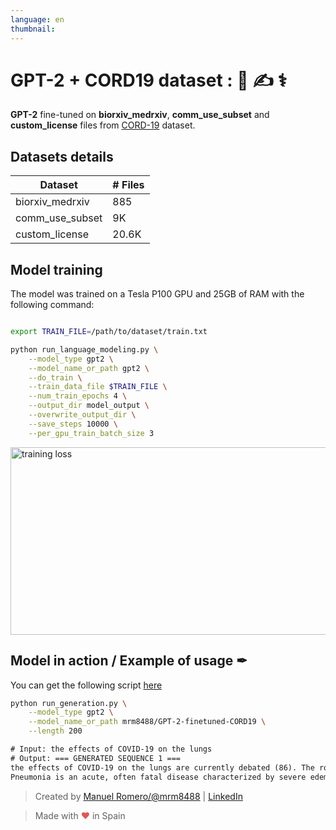 ```yaml
---
language: en
thumbnail:
---
```


# GPT-2 + CORD19 dataset : 🦠 ✍ ⚕

**GPT-2** fine-tuned on **biorxiv_medrxiv**, **comm_use_subset** and **custom_license** files from [CORD-19](https://www.kaggle.com/allen-institute-for-ai/CORD-19-research-challenge) dataset.


## Datasets details

| Dataset                | # Files |
| ---------------------- | ----- |
| biorxiv_medrxiv        | 885  |
| comm_use_subset         | 9K   |
| custom_license         | 20.6K   |

## Model training

The model was trained on a Tesla P100 GPU and 25GB of RAM with the following command:

```bash

export TRAIN_FILE=/path/to/dataset/train.txt

python run_language_modeling.py \
    --model_type gpt2 \
    --model_name_or_path gpt2 \
    --do_train \
    --train_data_file $TRAIN_FILE \
    --num_train_epochs 4 \
    --output_dir model_output \
    --overwrite_output_dir \
    --save_steps 10000 \
    --per_gpu_train_batch_size 3
```

<img alt="training loss" src="https://svgshare.com/i/JTf.svg' title='GTP-2-finetuned-CORDS19-loss" width="600" height="300" />

## Model in action / Example of usage ✒

You can get the following script [here](https://github.com/huggingface/transformers/blob/master/examples/text-generation/run_generation.py)

```bash
python run_generation.py \
    --model_type gpt2 \
    --model_name_or_path mrm8488/GPT-2-finetuned-CORD19 \
    --length 200
```
```txt
# Input: the effects of COVID-19 on the lungs
# Output: === GENERATED SEQUENCE 1 ===
the effects of COVID-19 on the lungs are currently debated (86). The role of this virus in the pathogenesis of pneumonia and lung cancer is still debated. MERS-CoV is also known to cause acute respiratory distress syndrome (87) and is associated with increased expression of pulmonary fibrosis markers (88). Thus, early airway inflammation may play an important role in the pathogenesis of coronavirus pneumonia and may contribute to the severe disease and/or mortality observed in coronavirus patients.
Pneumonia is an acute, often fatal disease characterized by severe edema, leakage of oxygen and bronchiolar inflammation. Viruses include coronaviruses, and the role of oxygen depletion is complicated by lung injury and fibrosis in the lung, in addition to susceptibility to other lung diseases. The progression of the disease may be variable, depending on the lung injury, pathologic role, prognosis, and the immune status of the patient. Inflammatory responses to respiratory viruses cause various pathologies of the respiratory
```


> Created by [Manuel Romero/@mrm8488](https://twitter.com/mrm8488) | [LinkedIn](https://www.linkedin.com/in/manuel-romero-cs/)

> Made with <span style="color: #e25555;">&hearts;</span> in Spain
